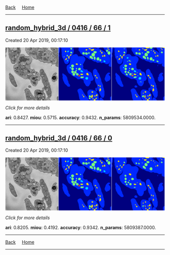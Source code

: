 
[Back](..)&nbsp;&nbsp;&nbsp;&nbsp;&nbsp;[Home](https://leapmanlab.github.io/snapshots)

---

<div class="summary"><a href="1"><h2>random_hybrid_3d / 0416 / 66 / 1</h2></a><p>Created 20 Apr 2019, 00:17:10
</p><a href="1"><img src="1/media/summary.png" align="center"></a><p>
<i>Click for more details</i>
</p></div>

**ari**: 0.8427. **miou**: 0.5715. **accuracy**: 0.9432. **n_params**: 5809534.0000. 

---

<div class="summary"><a href="0"><h2>random_hybrid_3d / 0416 / 66 / 0</h2></a><p>Created 20 Apr 2019, 00:17:10
</p><a href="0"><img src="0/media/summary.png" align="center"></a><p>
<i>Click for more details</i>
</p></div>

**ari**: 0.8205. **miou**: 0.4192. **accuracy**: 0.9342. **n_params**: 5809387.0000. 

---

[Back](..)&nbsp;&nbsp;&nbsp;&nbsp;&nbsp;[Home](https://leapmanlab.github.io/snapshots)

---